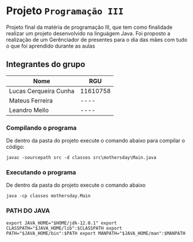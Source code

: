 # Projeto `Programação III`

Projeto final da matéria de programação III, que tem como finalidade realizar um projeto desenvolvido na linguágem Java. Foi proposto a realização de um Gerênciador de presentes para o dia das mães com tudo o que foi aprendido durante as aulas

## Integrantes do grupo

Nome | RGU 
-----|-----
Lucas Cerqueira Cunha | 11610758
Mateus Ferreira | ----
Leandro Mello | ----

### Compilando o programa
  De dentro da pasta do projeto execute o comando abaixo para compilar o código:

  `javac -sourcepath src -d classes src\mothersday\Main.java`
  
### Executando o programa
  De dentro da pasta do projeto execute o comando abaixo
  
  `java -cp classes mothersday.Main`

### PATH DO JAVA

`
export JAVA_HOME="$HOME/jdk-12.0.1"
export CLASSPATH="$JAVA_HOME/lib":$CLASSPATH
export PATH="$JAVA_HOME/bin":$PATH
export MANPATH="$JAVA_HOME/man":$MANPATH
`